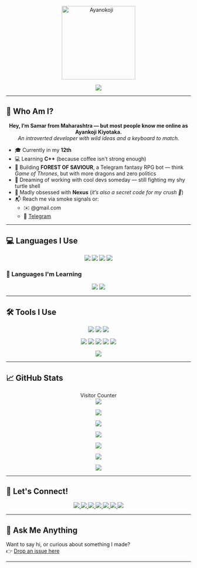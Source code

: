 <p align="center">
  <a href="https://t.me/akito_yamada_xd">
    <img src="[https://te.legra.ph/file/8b7284165dc2e36c34cd9.jpg](https://files.catbox.moe/1bt91y.jpg))" alt="Ayanokoji" height="200"/>
  </a>
</p>

<p align="center">
  <a href="https://github.com/ishikki-akabane">
    <img src="https://readme-typing-svg.demolab.com/?lines=Full-stack%20Web%20and%20App%20Developer;Creative%20Telegram%20Bot%20Designer;Coding%20since%20Childhood;Always%20Exploring%20New%20Tech&font=Fira%20Code&center=true&width=440&height=45&color=f75c7e&vCenter=true&pause=1000&size=22" />
  </a>
</p>

---

## 👋 Who Am I?

<p align="center">
  <b>Hey, I’m Samar from Maharashtra — but most people know me online as Ayankoji Kiyotaka.</b><br>
  <i>An introverted developer with wild ideas and a keyboard to match.</i>
</p>

- 🎓 Currently in my **12th**
- 💻 Learning **C++** (because coffee isn't strong enough)
- 🐉 Building **FOREST OF SAVIOUR**, a Telegram fantasy RPG bot — think *Game of Thrones*, but with more dragons and zero politics
- 🤝 Dreaming of working with cool devs someday — still fighting my shy turtle shell
- 🎩 Madly obsessed with **Nexus** (*it’s also a secret code for my crush 🫣*)
- 📬 Reach me via smoke signals or:
  - ✉️ @gmail.com
  - 💬 [Telegram](https://telegram.me/akito_yamada_xd)

---

## 💻 Languages I Use

<p align="center">
  <img src="https://img.shields.io/badge/HTML5-E34F26?style=for-the-badge&logo=html5&logoColor=white"/>
  <img src="https://img.shields.io/badge/json-5E5C5C?style=for-the-badge&logo=json&logoColor=white"/>
  <img src="https://img.shields.io/badge/Python-FFD43B?style=for-the-badge&logo=python&logoColor=blue"/>
  <img src="https://img.shields.io/badge/Scratch-4D97FF?style=for-the-badge&logo=Scratch&logoColor=white"/>
</p>

### 🌱 Languages I'm Learning

<p align="center">
  <img src="https://img.shields.io/badge/JavaScript-323330?style=for-the-badge&logo=javascript&logoColor=F7DF1E"/>
  <img src="https://img.shields.io/badge/PHP-777BB4?style=for-the-badge&logo=php&logoColor=white"/>
</p>

---

## 🛠️ Tools I Use

<p align="center">
  <img src="https://img.shields.io/badge/Git-F05032?style=for-the-badge&logo=git&logoColor=white"/>
  <img src="https://img.shields.io/badge/Docker-2CA5E0?style=for-the-badge&logo=docker&logoColor=white"/>
  <img src="https://img.shields.io/badge/Heroku-430098?style=for-the-badge&logo=heroku&logoColor=white"/>
</p>

<p align="center">
  <img src="https://img.shields.io/badge/PostgreSQL-316192?style=for-the-badge&logo=postgresql&logoColor=white"/>
  <img src="https://img.shields.io/badge/SQLite-07405E?style=for-the-badge&logo=sqlite&logoColor=white"/>
  <img src="https://img.shields.io/badge/MySQL-00000F?style=for-the-badge&logo=mysql&logoColor=white"/>
  <img src="https://img.shields.io/badge/MongoDB-4EA94B?style=for-the-badge&logo=mongodb&logoColor=white"/>
  <img src="https://img.shields.io/badge/redis-%23DD0031.svg?style=for-the-badge&logo=redis&logoColor=white"/>
</p>

<p align="center">
  <img src="https://img.shields.io/badge/Visual%20Studio%20Code-0078d7.svg?style=for-the-badge&logo=visual-studio-code&logoColor=white"/>
</p>

---

## 📈 GitHub Stats

<p align="center">
  Visitor Counter<br>
  <img src="https://profile-counter.glitch.me/ishikki-akabane/count.svg" />
</p>

<p align="center">
  <img src="https://github-contribution-stats.vercel.app/api?username=ishikki-akabane&count_private=true&show_icons=true&theme=radical" />
</p>

<p align="center">
  <img src="https://denvercoder1-github-readme-stats.vercel.app/api/?username=ishikki-akabane&show_icons=True&include_all_commits=True&count_private=True&theme=react&hide_border=True&bg_color=1F222E&title_color=F85D7F&icon_color=F8D866" />
</p>

<p align="center">
  <img src="https://github-readme-streak-stats.herokuapp.com?user=ishikki-akabane&theme=tokyonight" />
</p>

<p align="center">
  <img src="https://github-readme-activity-graph.vercel.app/graph/?username=ishikki-akabane&bg_color=1F222E&color=F8D866&line=F85D7F&point=FFFFFF&hide_border=true" />
</p>

<p align="center">
  <img src="https://github-readme-stats.vercel.app/api/top-langs/?username=ishikki-akabane&layout=compact&theme=tokyonight" />
</p>

<p align="center">
  <img src="https://github-profile-trophy.vercel.app/?username=ishikki-akabane&theme=onedark" />
</p>

---

## 📲 Let's Connect!

<p align="center">
  <a href="https://telegram.me/ishikki_akabane">
    <img src="https://img.shields.io/badge/Telegram-2CA5E0?style=for-the-badge&logo=telegram&logoColor=white"/>
  </a>
  <a href="https://medium.com/@ishikki_akabane">
    <img src="https://img.shields.io/badge/Medium-12100E?style=for-the-badge&logo=medium&logoColor=white" />
  </a>
  <a href="mailto:ishikkiakabane@gmail.com">
    <img src="https://img.shields.io/badge/Gmail-D14836?style=for-the-badge&logo=gmail&logoColor=white" />
  </a>
  <a href="https://github.com/ishikki-akabane">
    <img src="https://img.shields.io/badge/GitHub-100000?style=for-the-badge&logo=github&logoColor=white"/>
  </a>
  <a href="https://www.instagram.com/ishikki_akabane/">
    <img src="https://img.shields.io/badge/Instagram-E4405F?style=for-the-badge&logo=instagram&logoColor=white" />
  </a>
  <a href="https://in.pinterest.com/ishikki_akabane/">
    <img src="https://img.shields.io/badge/Pinterest-%23E60023.svg?&style=for-the-badge&logo=Pinterest&logoColor=white" />
  </a>
  <a href="https://stackoverflow.com/users/19692121/ishikki-akabane">
    <img src="https://img.shields.io/badge/Stack_Overflow-FE7A16?style=for-the-badge&logo=stack-overflow&logoColor=white" />
  </a>
</p>

---

## 💬 Ask Me Anything

Want to say hi, or curious about something I made?  
👉 [Drop an issue here](https://github.com/ishikki-akabane/ishikki-akabane/issues)

---

